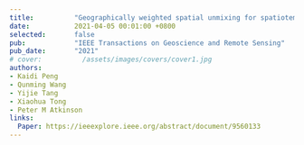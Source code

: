 ```yaml
---
title:          "Geographically weighted spatial unmixing for spatiotemporal fusion"
date:           2021-04-05 00:01:00 +0800
selected:       false
pub:            "IEEE Transactions on Geoscience and Remote Sensing"
pub_date:       "2021"
# cover:          /assets/images/covers/cover1.jpg
authors:
- Kaidi Peng
- Qunming Wang
- Yijie Tang
- Xiaohua Tong
- Peter M Atkinson
links:
  Paper: https://ieeexplore.ieee.org/abstract/document/9560133
---
```

